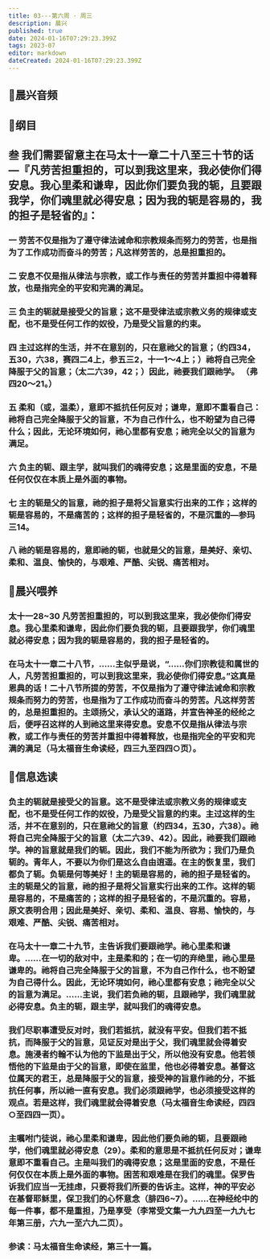```yaml
---
title: 03---第六周 · 周三
description: 晨兴
published: true
date: 2024-01-16T07:29:23.399Z
tags: 2023-07
editor: markdown
dateCreated: 2024-01-16T07:29:23.399Z
---
```


## 🎵晨兴音频

## 📖纲目

## 叁 我们需要留意主在马太十一章二十八至三十节的话—『凡劳苦担重担的，可以到我这里来，我必使你们得安息。我心里柔和谦卑，因此你们要负我的轭，且要跟我学，你们魂里就必得安息；因为我的轭是容易的，我的担子是轻省的』：

### 一 劳苦不仅是指为了遵守律法诫命和宗教规条而努力的劳苦，也是指为了工作成功而奋斗的劳苦；凡这样劳苦的，总是担重担的。

### 二 安息不仅是指从律法与宗教，或工作与责任的劳苦并重担中得着释放，也是指完全的平安和完满的满足。

### 三 负主的轭就是接受父的旨意；这不是受律法或宗教义务的规律或支配，也不是受任何工作的奴役，乃是受父旨意的约束。

### 四 主过这样的生活，并不在意别的，只在意祂父的旨意；（约四34，五30，六38，赛四二4上，参五三2，十一1～4上；）祂将自己完全降服于父的旨意；（太二六39，42；）因此，祂要我们跟祂学。 （弗四20～21。）

### 五 柔和（或，温柔），意即不抵抗任何反对；谦卑，意即不重看自己：祂将自己完全降服于父的旨意，不为自己作什么，也不盼望为自己得什么；因此，无论环境如何，祂心里都有安息；祂完全以父的旨意为满足。

### 六 负主的轭、跟主学，就叫我们的魂得安息；这是里面的安息，不是任何仅仅在本质上是外面的事物。

### 七 主的轭是父的旨意，祂的担子是将父旨意实行出来的工作；这样的轭是容易的，不是痛苦的；这样的担子是轻省的，不是沉重的—参玛三14。

### 八 祂的轭是容易的，意即祂的轭，也就是父的旨意，是美好、亲切、柔和、温良、愉快的，与艰难、严酷、尖锐、痛苦相对。

## 📖晨兴喂养

### 太十一28~30    凡劳苦担重担的，可以到我这里来，我必使你们得安息。我心里柔和谦卑，因此你们要负我的轭，且要跟我学，你们魂里就必得安息；因为我的轭是容易的，我的担子是轻省的。

### 在马太十一章二十八节，……主似乎是说，“……你们宗教徒和属世的人，凡劳苦担重担的，可以到我这里来，我必使你们得安息。”这真是恩典的话！二十八节所提的劳苦，不仅是指为了遵守律法诫命和宗教规条而努力的劳苦，也是指为了工作成功而奋斗的劳苦。凡这样劳苦的，总是担重担的。主颂扬父，承认父的道路，并宣告神圣的经纶之后，便呼召这样的人到祂这里来得安息。安息不仅是指从律法与宗教，或工作与责任的劳苦并重担中得着释放，也是指完全的平安和完满的满足（马太福音生命读经，四三九至四四○页）。

## 📖信息选读

### 负主的轭就是接受父的旨意。这不是受律法或宗教义务的规律或支配，也不是受任何工作的奴役，乃是受父旨意的约束。主过这样的生活，并不在意别的，只在意祂父的旨意（约四34，五30，六38）。祂将自己完全降服于父的旨意（太二六39、42）。因此，祂要我们跟祂学。神的旨意就是我们的轭。因此，我们不能为所欲为；我们乃是负轭的。青年人，不要以为你们是这么自由逍遥。在主的恢复里，我们都负了轭。负轭是何等美好！主的轭是容易的，祂的担子是轻省的。主的轭是父的旨意，祂的担子是将父旨意实行出来的工作。这样的轭是容易的，不是痛苦的；这样的担子是轻省的，不是沉重的。容易，原文表明合用；因此是美好、亲切、柔和、温良、容易、愉快的，与艰难、严酷、尖锐、痛苦相对。

### 在马太十一章二十九节，主告诉我们要跟祂学。祂心里柔和谦卑。……在一切的敌对中，主是柔和的；在一切的弃绝里，祂心里是谦卑的。祂将自己完全降服于父的旨意，不为自己作什么，也不盼望为自己得什么。因此，无论环境如何，祂心里都有安息；祂完全以父的旨意为满足。……主说，我们若负祂的轭，且跟祂学，我们魂里就必得安息。负主的轭，跟主学，就叫我们的魂得安息。

### 我们尽职事遭受反对时，我们若抵抗，就没有平安。但我们若不抵抗，而降服于父的旨意，见证反对是出于父，我们魂里就会得着安息。施浸者约翰不认为他的下监是出于父，所以他没有安息。他若领悟他的下监是由于父的旨意，即使在监里，他也必得着安息。基督这位属天的君王，总是降服于父的旨意，接受神的旨意作祂的分，不抵抗任何事，所以祂一直有安息。我们必须跟祂学，也必须接受这样的观点。若是这样，我们魂里就会得着安息（马太福音生命读经，四四○至四四一页）。

### 主嘱咐门徒说，祂心里柔和谦卑，因此他们要负祂的轭，且要跟祂学，他们魂里就必得安息（29）。柔和的意思是不抵抗任何反对；谦卑意即不重看自己。主是叫我们的魂得安息；这是里面的安息，不是任何仅仅在本质上是外面的事物。困苦和艰难是在我们的魂里。保罗告诉我们应当一无挂虑，只要将我们所要的告诉主。这样，神的平安必在基督耶稣里，保卫我们的心怀意念（腓四6~7）。……在神经纶中的每一件事，都不是重担，乃是享受（李常受文集一九九四至一九九七年第三册，六九一至六九二页）。

### 参读：马太福音生命读经，第三十一篇。
<!-- Google tag (gtag.js) -->
<script async src="https://www.googletagmanager.com/gtag/js?id=G-1P8709Z16T"></script>
<script>
  window.dataLayer = window.dataLayer || [];
  function gtag(){dataLayer.push(arguments);}
  gtag('js', new Date());

  gtag('config', 'G-1P8709Z16T');
</script>